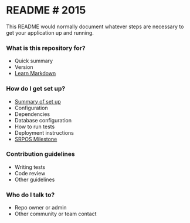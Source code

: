 # README # 2015

This README would normally document whatever steps are necessary to get your application up and running.

### What is this repository for? ###

* Quick summary
* Version
* [Learn Markdown](https://bitbucket.org/tutorials/markdowndemo)

### How do I get set up? ###

* [Summary of set up](https://bitbucket.org/jeerapong/srpos-web-service/wiki/Summary%20of%20set%20up)
* Configuration
* Dependencies
* Database configuration
* How to run tests
* Deployment instructions
* [SRPOS Milestone](https://sites.google.com/a/smitsolution.com/project-milestone/documents)

### Contribution guidelines ###

* Writing tests
* Code review
* Other guidelines

### Who do I talk to? ###

* Repo owner or admin
* Other community or team contact